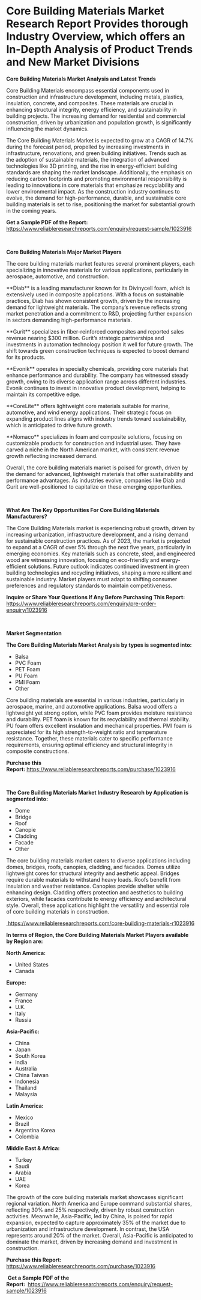<p><h1>Core Building Materials Market Research Report Provides thorough Industry Overview, which offers an In-Depth Analysis of Product Trends and New Market Divisions</h1></p><p><strong>Core Building Materials Market Analysis and Latest Trends</strong></p>
<p><p>Core Building Materials encompass essential components used in construction and infrastructure development, including metals, plastics, insulation, concrete, and composites. These materials are crucial in enhancing structural integrity, energy efficiency, and sustainability in building projects. The increasing demand for residential and commercial construction, driven by urbanization and population growth, is significantly influencing the market dynamics.</p><p>The Core Building Materials Market is expected to grow at a CAGR of 14.7% during the forecast period, propelled by increasing investments in infrastructure, renovations, and green building initiatives. Trends such as the adoption of sustainable materials, the integration of advanced technologies like 3D printing, and the rise in energy-efficient building standards are shaping the market landscape. Additionally, the emphasis on reducing carbon footprints and promoting environmental responsibility is leading to innovations in core materials that emphasize recyclability and lower environmental impact. As the construction industry continues to evolve, the demand for high-performance, durable, and sustainable core building materials is set to rise, positioning the market for substantial growth in the coming years.</p></p>
<p><strong>Get a Sample PDF of the Report:&nbsp;</strong> <a href="https://www.reliableresearchreports.com/enquiry/request-sample/1023916?utm_campaign=3296&utm_medium=2&utm_source=Github&utm_content=ia&utm_term=17042025&utm_id=core-building-materials">https://www.reliableresearchreports.com/enquiry/request-sample/1023916</a></p>
<p>&nbsp;</p>
<p><strong>Core Building Materials Major Market Players</strong></p>
<p><p>The core building materials market features several prominent players, each specializing in innovative materials for various applications, particularly in aerospace, automotive, and construction.</p><p>**Diab** is a leading manufacturer known for its Divinycell foam, which is extensively used in composite applications. With a focus on sustainable practices, Diab has shown consistent growth, driven by the increasing demand for lightweight materials. The company’s revenue reflects strong market penetration and a commitment to R&D, projecting further expansion in sectors demanding high-performance materials.</p><p>**Gurit** specializes in fiber-reinforced composites and reported sales revenue nearing $300 million. Gurit’s strategic partnerships and investments in automation technology position it well for future growth. The shift towards green construction techniques is expected to boost demand for its products.</p><p>**Evonik** operates in specialty chemicals, providing core materials that enhance performance and durability. The company has witnessed steady growth, owing to its diverse application range across different industries. Evonik continues to invest in innovative product development, helping to maintain its competitive edge.</p><p>**CoreLite** offers lightweight core materials suitable for marine, automotive, and wind energy applications. Their strategic focus on expanding product lines aligns with industry trends toward sustainability, which is anticipated to drive future growth.</p><p>**Nomaco** specializes in foam and composite solutions, focusing on customizable products for construction and industrial uses. They have carved a niche in the North American market, with consistent revenue growth reflecting increased demand.</p><p>Overall, the core building materials market is poised for growth, driven by the demand for advanced, lightweight materials that offer sustainability and performance advantages. As industries evolve, companies like Diab and Gurit are well-positioned to capitalize on these emerging opportunities.</p></p>
<p>&nbsp;</p>
<p><strong>What Are The Key Opportunities For Core Building Materials Manufacturers?</strong></p>
<p><p>The Core Building Materials market is experiencing robust growth, driven by increasing urbanization, infrastructure development, and a rising demand for sustainable construction practices. As of 2023, the market is projected to expand at a CAGR of over 5% through the next five years, particularly in emerging economies. Key materials such as concrete, steel, and engineered wood are witnessing innovation, focusing on eco-friendly and energy-efficient solutions. Future outlook indicates continued investment in green building technologies and recycling initiatives, shaping a more resilient and sustainable industry. Market players must adapt to shifting consumer preferences and regulatory standards to maintain competitiveness.</p></p>
<p><strong>Inquire or Share Your Questions If Any Before Purchasing This Report:</strong> <a href="https://www.reliableresearchreports.com/enquiry/pre-order-enquiry/1023916?utm_campaign=3296&utm_medium=2&utm_source=Github&utm_content=ia&utm_term=17042025&utm_id=core-building-materials">https://www.reliableresearchreports.com/enquiry/pre-order-enquiry/1023916</a></p>
<p>&nbsp;</p>
<p><strong>Market Segmentation</strong></p>
<p><strong>The Core Building Materials Market Analysis by types is segmented into:</strong></p>
<p><ul><li>Balsa</li><li>PVC Foam</li><li>PET Foam</li><li>PU Foam</li><li>PMI Foam</li><li>Other</li></ul></p>
<p><p>Core building materials are essential in various industries, particularly in aerospace, marine, and automotive applications. Balsa wood offers a lightweight yet strong option, while PVC foam provides moisture resistance and durability. PET foam is known for its recyclability and thermal stability. PU foam offers excellent insulation and mechanical properties. PMI foam is appreciated for its high strength-to-weight ratio and temperature resistance. Together, these materials cater to specific performance requirements, ensuring optimal efficiency and structural integrity in composite constructions.</p></p>
<p><strong>Purchase this Report:&nbsp;</strong><a href="https://www.reliableresearchreports.com/purchase/1023916?utm_campaign=3296&utm_medium=2&utm_source=Github&utm_content=ia&utm_term=17042025&utm_id=core-building-materials">https://www.reliableresearchreports.com/purchase/1023916</a></p>
<p>&nbsp;</p>
<p><strong>The Core Building Materials Market Industry Research by Application is segmented into:</strong></p>
<p><ul><li>Dome</li><li>Bridge</li><li>Roof</li><li>Canopie</li><li>Cladding</li><li>Facade</li><li>Other</li></ul></p>
<p><p>The core building materials market caters to diverse applications including domes, bridges, roofs, canopies, cladding, and facades. Domes utilize lightweight cores for structural integrity and aesthetic appeal. Bridges require durable materials to withstand heavy loads. Roofs benefit from insulation and weather resistance. Canopies provide shelter while enhancing design. Cladding offers protection and aesthetics to building exteriors, while facades contribute to energy efficiency and architectural style. Overall, these applications highlight the versatility and essential role of core building materials in construction.</p></p>
<p><a href="https://www.reliableresearchreports.com/core-building-materials-r1023916?utm_campaign=3296&utm_medium=2&utm_source=Github&utm_content=ia&utm_term=17042025&utm_id=core-building-materials">&nbsp;https://www.reliableresearchreports.com/core-building-materials-r1023916</a></p>
<p><strong>In terms of Region, the Core Building Materials Market Players available by Region are:</strong></p>
<p>
    <p> <strong> North America: </strong>
        <ul>
            <li>United States</li>
            <li>Canada</li>
        </ul>
        </p> 
    <p> <strong> Europe: </strong>
        <ul>
            <li>Germany</li>
            <li>France</li>
            <li>U.K.</li>
            <li>Italy</li>
            <li>Russia</li>
        </ul>
        </p> 
    <p> <strong> Asia-Pacific: </strong>
        <ul>
            <li>China</li>
            <li>Japan</li>
            <li>South Korea</li>
            <li>India</li>
            <li>Australia</li>
            <li>China Taiwan</li>
            <li>Indonesia</li>
            <li>Thailand</li>
            <li>Malaysia</li>
        </ul>
        </p> 
    <p> <strong> Latin America: </strong>
        <ul>
            <li>Mexico</li>
            <li>Brazil</li>
            <li>Argentina Korea</li>
            <li>Colombia</li>
        </ul>
        </p> 
    <p> <strong> Middle East & Africa: </strong>
        <ul>
            <li>Turkey</li>
            <li>Saudi</li>
            <li>Arabia</li>
            <li>UAE</li>
            <li>Korea</li>
        </ul>
    </p>
    </p>
<p><p>The growth of the core building materials market showcases significant regional variation. North America and Europe command substantial shares, reflecting 30% and 25% respectively, driven by robust construction activities. Meanwhile, Asia-Pacific, led by China, is poised for rapid expansion, expected to capture approximately 35% of the market due to urbanization and infrastructure development. In contrast, the USA represents around 20% of the market. Overall, Asia-Pacific is anticipated to dominate the market, driven by increasing demand and investment in construction.</p></p>
<p><strong>Purchase this Report: </strong><a href="https://www.reliableresearchreports.com/purchase/1023916?utm_campaign=3296&utm_medium=2&utm_source=Github&utm_content=ia&utm_term=17042025&utm_id=core-building-materials">https://www.reliableresearchreports.com/purchase/1023916</a></p>
<p>&nbsp;<strong>Get a Sample PDF of the Report:&nbsp;&nbsp;</strong><a href="https://www.reliableresearchreports.com/enquiry/request-sample/1023916?utm_campaign=3296&utm_medium=2&utm_source=Github&utm_content=ia&utm_term=17042025&utm_id=core-building-materials">https://www.reliableresearchreports.com/enquiry/request-sample/1023916</a></p>
<p><strong></strong></p>
<p><p></p><p></p><p></p></p>